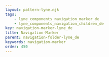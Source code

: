 ```yaml
---
layout: pattern-lyne.njk
tags: 
    - lyne_components_navigation_marker_de
    - lyne_components_navigation_children_de
key: navigation-marker-lyne_de
title: Navigation-Marker
parent: navigation-folder-lyne_de
keywords: navigation-marker
order: 450
---
```

